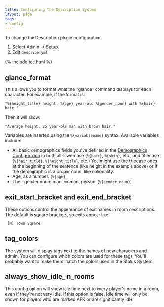 ```yaml
---
title: Configuring the Description System
layout: page
tags:
- config
---
```


To change the Description plugin configuration:

1. Select Admin -> Setup.
2. Edit `describe.yml`

{% include toc.html %}

## glance_format

This allows you to format what the "glance" command displays for each character.  For example, if the format is:

    "%{height_title} height, %{age} year-old %{gender_noun} with %{hair} hair."

Then it will show:

    "Average height, 25 year-old man with brown hair."

Variables are inserted using the `%{variablename}` syntax.  Available variables include:

* All basic demographics fields you've defined in the [Demographics Configuration](/tutorials/config/demographics.html) in both all-lowercase (`%{hair}`, `%{skin}`, etc.) and titlecase (`%{hair_title}`, `%{height_title}`, etc.) You might use the titlecase ones at the beginning of the sentence (like height in the example above) or if the demographic is a proper noun, like nationality.
* Age, as a number.  (`%{age}`)
* Their gender noun: man, woman, person. (`%{gender_noun}`)

## exit_start_bracket and exit_end_bracket

These options control the appearance of exit names in room descriptions.  The default is square brackets, so exits appear like:

     [N] Town Square

## tag_colors

The system will display tags next to the names of new characters and admin.  You can configure which colors are used for these tags.  You'll probably want to make them match the colors used in the [Status System](/tutorials/config/status.html).

## always_show_idle_in_rooms

This config option will show idle time next to every player's name in a room, even if they're not very idle.  If this option is false, idle time will only be shown for players who are marked AFK or are significantly idle.